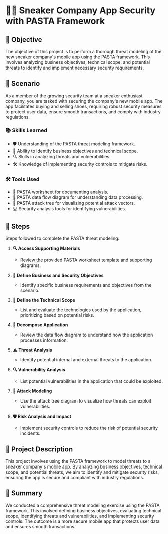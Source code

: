 # 👟📱 Sneaker Company App Security with PASTA Framework

## 🎯 Objective
The objective of this project is to perform a thorough threat modeling of the new sneaker company's mobile app using the PASTA framework. This involves analyzing business objectives, technical scope, and potential threats to identify and implement necessary security requirements.

## 📖 Scenario
As a member of the growing security team at a sneaker enthusiast company, you are tasked with securing the company's new mobile app. The app facilitates buying and selling shoes, requiring robust security measures to protect user data, ensure smooth transactions, and comply with industry regulations.

### 📚 Skills Learned
- 🛡️ Understanding of the PASTA threat modeling framework.
- 🧩 Ability to identify business objectives and technical scope.
- 🔍 Skills in analyzing threats and vulnerabilities.
- 🛠️ Knowledge of implementing security controls to mitigate risks.

### 🛠️ Tools Used
- 📑 PASTA worksheet for documenting analysis.
- 🔧 PASTA data flow diagram for understanding data processing.
- 🌳 PASTA attack tree for visualizing potential attack vectors.
- 💻 Security analysis tools for identifying vulnerabilities.

## 📝 Steps
Steps followed to complete the PASTA threat modeling:

1. **🔍 Access Supporting Materials**
   - Review the provided PASTA worksheet template and supporting diagrams.

2. **🎯 Define Business and Security Objectives**
   - Identify specific business requirements and objectives from the scenario.

3. **🔧 Define the Technical Scope**
   - List and evaluate the technologies used by the application, prioritizing based on potential risks.

4. **🔎 Decompose Application**
   - Review the data flow diagram to understand how the application processes information.

5. **⚠️ Threat Analysis**
   - Identify potential internal and external threats to the application.

6. **🔍 Vulnerability Analysis**
   - List potential vulnerabilities in the application that could be exploited.

7. **🌳 Attack Modeling**
   - Use the attack tree diagram to visualize how threats can exploit vulnerabilities.

8. **🛡️ Risk Analysis and Impact**
   - Implement security controls to reduce the risk of potential security incidents.

## 📜 Project Description
This project involves using the PASTA framework to model threats to a sneaker company's mobile app. By analyzing business objectives, technical scope, and potential threats, we aim to identify and mitigate security risks, ensuring the app is secure and compliant with industry regulations.

## 📄 Summary
We conducted a comprehensive threat modeling exercise using the PASTA framework. This involved defining business objectives, evaluating technical scope, identifying threats and vulnerabilities, and implementing security controls. The outcome is a more secure mobile app that protects user data and ensures smooth transactions.
